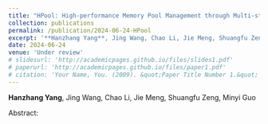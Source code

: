 ```yaml
---
title: "HPool: High-performance Memory Pool Management through Multi-stream Data Swap"
collection: publications
permalink: /publication/2024-06-24-HPool
excerpt: '**Hanzhang Yang**, Jing Wang, Chao Li, Jie Meng, Shuangfu Zeng, Minyi Guo'
date: 2024-06-24
venue: 'Under review'
# slidesurl: 'http://academicpages.github.io/files/slides1.pdf'
# paperurl: 'http://academicpages.github.io/files/paper1.pdf'
# citation: 'Your Name, You. (2009). &quot;Paper Title Number 1.&quot; <i>Journal 1</i>. 1(1).'
---
```


**Hanzhang Yang**, Jing Wang, Chao Li, Jie Meng, Shuangfu Zeng, Minyi Guo

Abstract: 

<!-- Existing disaggregated memory (DM) systems face a problem of underutilized far memory bandwidth, which greatly limits the data throughput when processing data-intensive applications. Specifically, prior works all target runtime design for a single PCIe-based secondary memory device (i.e., single-backend far memory) with low data bandwidth and high system overhead.

In this work, we take the first step to realize a well-crafted, multi-backend DM system with scale-out far memory paths. We propose xDM, a novel DM management scheme that can dynamically build and implicitly select appropriate far memory access paths. As part of xDM, we devise a smart far memory configuration strategy that can further optimize bandwidth usage effectiveness by tuning a wide set of key parameters based on synthesized information of application page data. Our design shows up to 3.9x data swap performance speedup, 2.8x data throughput increase, and 5.1x data center task throughput improvement compared with state-of-the-art works. -->